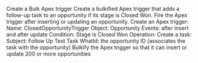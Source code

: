 Create a Bulk Apex trigger
Create a bulkified Apex trigger that adds a follow-up task to an opportunity if its stage is Closed Won. Fire the Apex trigger after inserting or updating an opportunity.
Create an Apex trigger:
Name: ClosedOpportunityTrigger
Object: Opportunity
Events: after insert and after update
Condition: Stage is Closed Won
Operation: Create a task:
Subject: Follow Up Test Task
WhatId: the opportunity ID (associates the task with the opportunity)
Bulkify the Apex trigger so that it can insert or update 200 or more opportunities